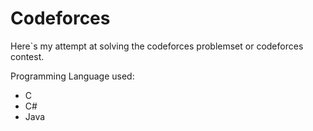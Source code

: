 
# Codeforces


Here`s my attempt at solving the codeforces problemset or codeforces contest.








Programming Language used:
- C
- C#
- Java


